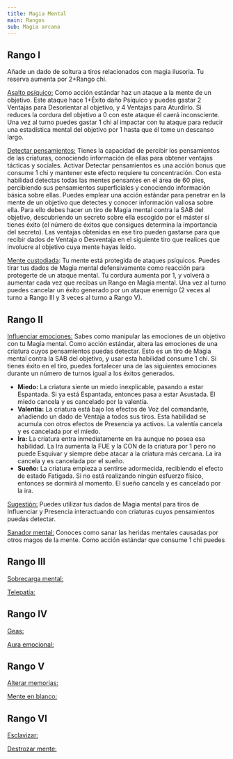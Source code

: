 ```yaml
---
title: Magia Mental
main: Rangos
sub: Magia arcana
---
```


## Rango I

Añade un dado de soltura a tiros relacionados con magia ilusoria. Tu reserva aumenta por 2+Rango chi. 

<u>Asalto psíquico:</u>  Como acción estándar haz un ataque a la mente de un objetivo. Este ataque hace 1+Éxito daño Psíquico y puedes gastar 2 Ventajas para Desorientar al objetivo, y 4 Ventajas para Aturdirlo. Si reduces la cordura del objetivo a 0 con este ataque él caerá inconsciente. Una vez al turno puedes gastar 1 chi al impactar con tu ataque para reducir una estadística mental del objetivo por 1 hasta que él tome un descanso largo.

<u>Detectar pensamientos:</u> Tienes la capacidad de percibir los pensamientos de las criaturas, conociendo información de ellas para obtener ventajas tácticas y sociales. Activar Detectar pensamientos es una acción bonus que consume 1 chi y mantener este efecto requiere tu concentración. Con esta habilidad detectas todas las mentes pensantes en el área de 60 pies, percibiendo sus pensamientos superficiales y conociendo información básica sobre ellas. Puedes emplear una acción estándar para penetrar en la mente de un objetivo que detectes y conocer información valiosa sobre ella. Para ello debes hacer un tiro de Magia mental contra la SAB del objetivo, descubriendo un secreto sobre ella escogido por el máster si tienes éxito (el número de éxitos que consigues determina la importancia del secreto). Las ventajas obtenidas en ese tiro pueden gastarse para que recibir dados de Ventaja o Desventaja en el siguiente tiro que realices que involucre al objetivo cuya mente hayas leído.

<u>Mente custodiada</u>: Tu mente está protegida de ataques psíquicos. Puedes tirar tus dados de Magia mental defensivamente como reacción para protegerte de un ataque mental. Tu cordura aumenta por 1, y volverá a aumentar cada vez que recibas un Rango en Magia mental. Una vez al turno puedes cancelar un éxito generado por un ataque enemigo (2 veces al turno a Rango III y 3 veces al turno a Rango V).

## Rango II

<u>Influenciar emociones:</u> Sabes como manipular las emociones 	de un objetivo con tu Magia mental. Como acción estándar, altera las emociones de una criatura cuyos pensamientos puedas detectar. Esto es un tiro de Magia mental contra la SAB del objetivo, y usar esta habilidad consume 1 chi. Si tienes éxito en el tiro, puedes fortalecer una de las siguientes emociones durante un número de turnos igual a los éxitos generados.

- **Miedo:** La criatura siente un miedo inexplicable, pasando a estar Espantada. Si ya está Espantada, entonces pasa a estar Asustada. El miedo cancela y es cancelado por la valentía.
- **Valentía:** La criatura está bajo los efectos de Voz del comandante, añadiendo un dado de Ventaja a todos sus tiros. Esta habilidad se acumula con otros efectos de Presencia ya activos. La valentía cancela y es cancelada por el miedo. 
- **Ira:** La criatura entra inmediatamente en Ira aunque no posea esa habilidad. La Ira aumenta la FUE y la CON de la criatura por 1 pero no puede Esquivar y siempre debe atacar a la criatura más cercana. La ira cancela y es cancelada por el sueño.
- **Sueño:** La criatura empieza a sentirse adormecida, recibiendo el efecto de estado Fatigada. Si no está realizando ningún esfuerzo físico, entonces se dormirá al momento. El sueño cancela y es cancelado por la ira.

<u>Sugestión:</u> Puedes utilizar tus dados de Magia mental para tiros de Influenciar y Presencia interactuando con criaturas cuyos pensamientos puedas detectar. 

<u>Sanador mental:</u> Conoces como sanar las heridas mentales causadas por otros magos de la mente. Como acción estándar que consume 1 chi puedes

## Rango III

<u>Sobrecarga mental:</u>

<u>Telepatía:</u>

## Rango IV

<u>Geas:</u>

<u>Aura emocional:</u>

## Rango V 

<u>Alterar memorias:</u>

<u>Mente en blanco:</u>

## Rango VI

<u>Esclavizar:</u>

<u>Destrozar mente:</u> 